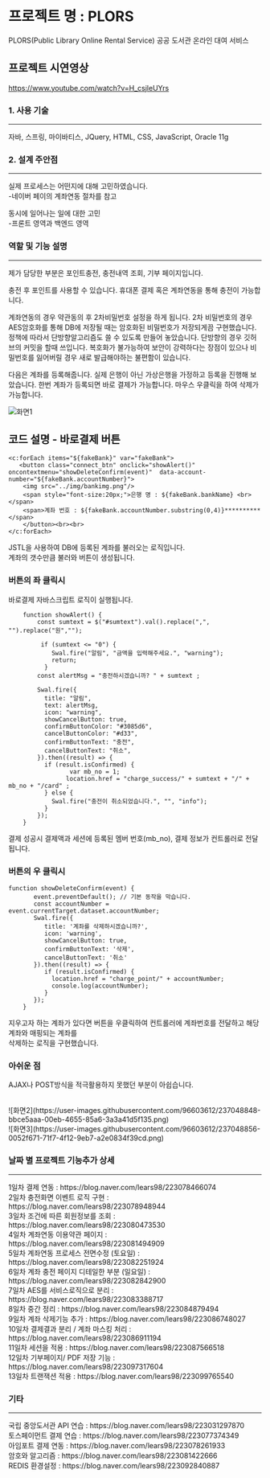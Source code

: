 # 프로젝트 명 : PLORS
PLORS(Public Library Online Rental Service)
공공 도서관 온라인 대여 서비스

## 프로젝트 시연영상
https://www.youtube.com/watch?v=H_csjleUYrs

### 1. 사용 기술
<hr/>
자바, 스프링, 마이바티스, JQuery, HTML, CSS, JavaScript, Oracle 11g

### 2. 설계 주안점
<hr/>
<p>
실제 프로세스는 어떤지에 대해 고민하였습니다.<br>
  -네이버 페이의 계좌연동 절차를 참고

동시에 일어나는 일에 대한 고민<br>
  -프론트 영역과 백엔드 영역
</p>

### 역할 및 기능 설명
<hr/>
<p>
제가 담당한 부분은 포인트충전, 충전내역 조회, 기부 페이지입니다.

충전 후 포인트를 사용할 수 있습니다.
휴대폰 결제 혹은 계좌연동을 통해 충전이 가능합니다.

계좌연동의 경우
약관동의 후 2차비밀번호 설정을 하게 됩니다.
2차 비밀번호의 경우 AES암호화를 통해 DB에 저장될 때는 암호화된 비밀번호가 저장되게끔 구현했습니다.
정책에 따라서 단방향알고리즘도 쓸 수 있도록 만들어 놓았습니다.
단방향의 경우 깃허브의 커밋을 할때 쓰입니다. 복호화가 불가능하여 
보안이 강력하다는 장점이 있으나 비밀번호를 잃어버릴 경우 새로 발급해야하는
불편함이 있습니다.

다음은 계좌를 등록해줍니다.
실제 은행이 아닌 가상은행을 가정하고 등록을 진행해 보았습니다.
한번 계좌가 등록되면 바로 결제가 가능합니다.
마우스 우클릭을 하여 삭제가 가능합니다.
  

</p>

![화면1](https://user-images.githubusercontent.com/96603612/237048835-f3b64f3a-401f-4a40-a070-2d173654d158.png)

## 코드 설명 - 바로결제 버튼
	<c:forEach items="${fakeBank}" var="fakeBank">
	   <button class="connect_btn" onclick="showAlert()" oncontextmenu="showDeleteConfirm(event)"  data-account-number="${fakeBank.accountNumber}">
		<img src="../img/bankimg.png"/>
		<span style="font-size:20px;">은행 명 : ${fakeBank.bankName} <br></span>
		<span>계좌 번호 : ${fakeBank.accountNumber.substring(0,4)}**********</span>
	    </button><br><br>
	</c:forEach>
		
JSTL을 사용하여 DB에 등록된 계좌를 불러오는 로직입니다.<br>
계좌의 갯수만큼 불러와 버튼이 생성됩니다.<br>
### 버튼의 좌 클릭시 <br>
바로결제 자바스크립트 로직이 실행됩니다.<br>
	
       	function showAlert() {
       	    const sumtext = $("#sumtext").val().replace(",", "").replace("원","");
	       	 
	       	 if (sumtext <= "0") {
	       	    Swal.fire("알림", "금액을 입력해주세요.", "warning");
	       	    return;
	       	  }
       	    const alertMsg = "충전하시겠습니까? " + sumtext ;

       	    Swal.fire({
       	      title: "알림",
       	      text: alertMsg,
       	      icon: "warning",
       	      showCancelButton: true,
       	      confirmButtonColor: "#3085d6",
       	      cancelButtonColor: "#d33",
       	      confirmButtonText: "충전",
       	      cancelButtonText: "취소",
       	    }).then((result) => {
       	      if (result.isConfirmed) {
                	 var mb_no = 1;
       	    		location.href = "charge_success/" + sumtext + "/" + mb_no + "/card" ;
       	      } else {
       	        Swal.fire("충전이 취소되었습니다.", "", "info");
       	      }
       	    });
       	}


결제 성공시 결제액과 세션에 등록된 멤버 번호(mb_no), 결제 정보가 컨트롤러로 전달됩니다.
	
### 버튼의 우 클릭시<br>
	function showDeleteConfirm(event) {
       	   event.preventDefault(); // 기본 동작을 막습니다.
       	   const accountNumber = event.currentTarget.dataset.accountNumber;
       	   Swal.fire({
       	      title: '계좌를 삭제하시겠습니까?',
       	      icon: 'warning',
       	      showCancelButton: true,
       	      confirmButtonText: '삭제',
       	      cancelButtonText: '취소'
       	   }).then((result) => {
       	      if (result.isConfirmed) {
       	    	location.href = "charge_point/" + accountNumber;
       	    	console.log(accountNumber);
       	      }
       	   });
       	}
	
	
지우고자 하는 계좌가 있다면 버튼을 우클릭하여 컨트롤러에 계좌번호를 전달하고 해당 계좌와 매핑되는 계좌를<br>
삭제하는 로직을 구현했습니다.

### 아쉬운 점
AJAX나 POST방식을 적극활용하지 못했던 부분이 아쉽습니다.



<br>
![화면2](https://user-images.githubusercontent.com/96603612/237048848-bbce5aaa-00eb-4655-85a6-3a3a41d5f135.png)

<br>
![화면3](https://user-images.githubusercontent.com/96603612/237048856-0052f671-71f7-4f12-9eb7-a2e0834f39cd.png)

### 날짜 별 프로젝트 기능추가 상세
<hr/>
1일차 결제 연동 : https://blog.naver.com/lears98/223078466074<br>
2일차 충전화면 이벤트 로직 구현 : https://blog.naver.com/lears98/223078948944<br>
3일차 조건에 따른 회원정보를 조회 : https://blog.naver.com/lears98/223080473530<br>
4일차 계좌연동 이용약관 페이지 : https://blog.naver.com/lears98/223081494909<br>
5일차 계좌연동 프로세스 전면수정 (토요일)  : https://blog.naver.com/lears98/223082251924<br>
6일차 계좌 충전 페이지 디테일한 부분 (일요일) : https://blog.naver.com/lears98/223082842900 <br>
7일차 AES를 서비스로직으로 분리 : https://blog.naver.com/lears98/223083388717<br>
8일차 중간 정리 : https://blog.naver.com/lears98/223084879494<br>
9일차 계좌 삭제기능 추가 : https://blog.naver.com/lears98/223086748027<br>
10일차 결제결과 분리 / 계좌 마스킹 처리 : https://blog.naver.com/lears98/223086911194<br>
11일차 세션을 적용 : https://blog.naver.com/lears98/223087566518<br>
12일차 기부페이지/ PDF 저장 기능 : https://blog.naver.com/lears98/223097317604<br>
13일차 트랜잭션 적용 : https://blog.naver.com/lears98/223099765540<br>





### 기타
<hr/>
국립 중앙도서관 API 연습 : https://blog.naver.com/lears98/223031297870<br>
토스페이먼트 결제 연습 : https://blog.naver.com/lears98/223077374349<br>
아임포트 결제 연동 : https://blog.naver.com/lears98/223078261933<br>
암호와 알고리즘 : https://blog.naver.com/lears98/223081422666<br>
REDIS 환경설정 : https://blog.naver.com/lears98/223092840887<br>

